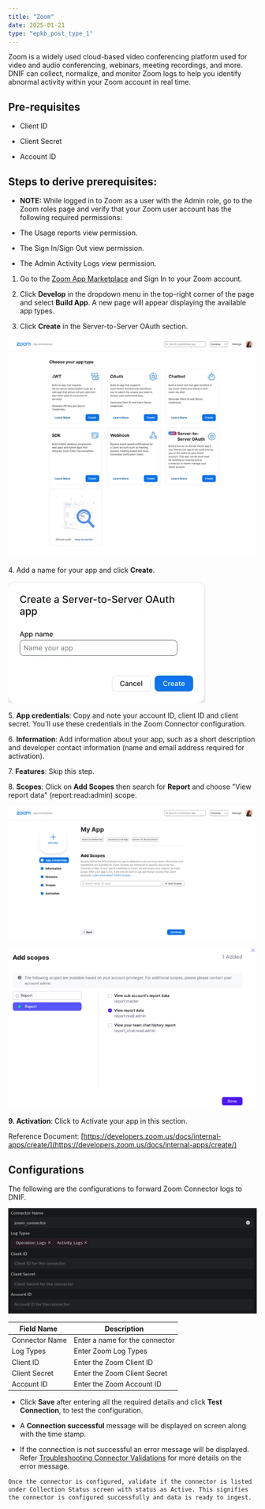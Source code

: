 ```yaml
---
title: "Zoom"
date: 2025-01-21
type: "epkb_post_type_1"
---
```


Zoom is a widely used cloud-based video conferencing platform used for video and audio conferencing, webinars, meeting recordings, and more. DNIF can collect, normalize, and monitor Zoom logs to help you identify abnormal activity within your Zoom account in real time.

## **Pre-requisites**

- Client ID

- Client Secret

- Account ID

## **Steps to derive prerequisites:**

- **NOTE:** While logged in to Zoom as a user with the Admin role, go to the Zoom roles page and verify that your Zoom user account has the following required permissions:

- The Usage reports view permission.

- The Sign In/Sign Out view permission.

- The Admin Activity Logs view permission.

1. Go to the [Zoom App Marketplace](https://marketplace.zoom.us/) and Sign In to your Zoom account.

3. Click **Develop** in the dropdown menu in the top-right corner of the page and select **Build App**. A new page will appear displaying the available app types.

5. Click **Create** in the Server-to-Server OAuth section.  
      
    

![image 1-Dec-08-2023-12-40-11-7962-PM](./images-Zoom/Zoom-1.webp)

4\. Add a name for your app and click **Create**.

![image 2-Dec-08-2023-12-42-06-0564-PM](./images-Zoom/Zoom-2.webp)

5. **App credentials**: Copy and note your account ID, client ID and client secret. You'll use these credentials in the Zoom Connector configuration.

6. **Information**: Add information about your app, such as a short description and developer contact information (name and email address required for activation).

7. **Features**: Skip this step.

8. **Scopes**: Click on **Add Scopes** then search for **Report** and choose "View report data" (report:read:admin) scope.

![image 3-4](./images-Zoom/Zoom-3.webp)

![image 4-4](./images-Zoom/Zoom-4.webp)

**9\. Activation**: Click to Activate your app in this section.

Reference Document: [https://developers.zoom.us/docs/internal-apps/create/](https://developers.zoom.us/docs/internal-apps/create/)

## **Configurations**

The following are the configurations to forward Zoom Connector logs to DNIF.‌

![image 5-3](./images-Zoom/Zoom-5.webp)

| **Field Name**  | **Description** |
| --- | --- |
| Connector Name | Enter a name for the connector |
| Log Types | Enter Zoom Log Types |
| Client ID | Enter the Zoom Client ID |
| Client Secret | Enter the Zoom Client Secret |
| Account ID | Enter the Zoom Account ID |

- Click **Save** after entering all the required details and click **Test Connection**, to test the configuration.

- A **Connection successful** message will be displayed on screen along with the time stamp.

- If the connection is not successful an error message will be displayed. Refer [Troubleshooting Connector Validations](https://dnif.it/kb/troubleshooting-and-debugging/troubleshooting-connector-validations/) for more details on the error message.

```
Once the connector is configured, validate if the connector is listed under Collection Status screen with status as Active. This signifies the connector is configured successfully and data is ready to ingest.
```
